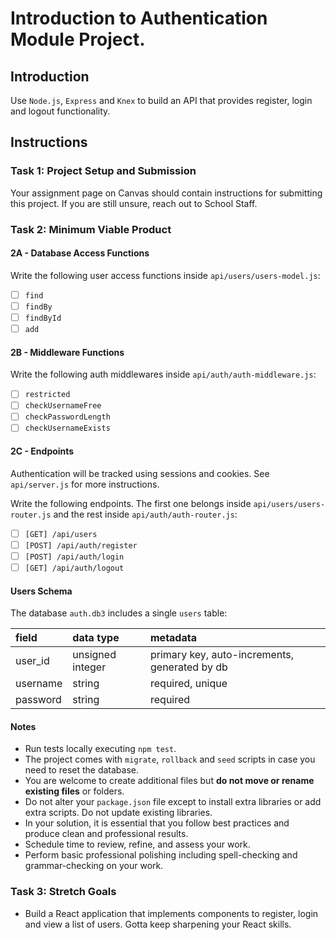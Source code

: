 # Introduction to Authentication Module Project.

## Introduction

Use `Node.js`, `Express` and `Knex` to build an API that provides register, login and logout functionality.

## Instructions

### Task 1: Project Setup and Submission

Your assignment page on Canvas should contain instructions for submitting this project. If you are still unsure, reach out to School Staff.

### Task 2: Minimum Viable Product

#### 2A - Database Access Functions

Write the following user access functions inside `api/users/users-model.js`:

- [ ] `find`
- [ ] `findBy`
- [ ] `findById`
- [ ] `add`

#### 2B - Middleware Functions

Write the following auth middlewares inside `api/auth/auth-middleware.js`:

- [ ] `restricted`
- [ ] `checkUsernameFree`
- [ ] `checkPasswordLength`
- [ ] `checkUsernameExists`

#### 2C - Endpoints

Authentication will be tracked using sessions and cookies. See `api/server.js` for more instructions.

Write the following endpoints. The first one belongs inside `api/users/users-router.js` and the rest inside `api/auth/auth-router.js`:

- [ ] `[GET] /api/users`
- [ ] `[POST] /api/auth/register`
- [ ] `[POST] /api/auth/login`
- [ ] `[GET] /api/auth/logout`

#### Users Schema

The database `auth.db3` includes a single `users` table:

| field    | data type        | metadata                                      |
| :------- | :--------------- | :-------------------------------------------- |
| user_id  | unsigned integer | primary key, auto-increments, generated by db |
| username | string           | required, unique                              |
| password | string           | required                                      |

#### Notes

- Run tests locally executing `npm test`.
- The project comes with `migrate`, `rollback` and `seed` scripts in case you need to reset the database.
- You are welcome to create additional files but **do not move or rename existing files** or folders.
- Do not alter your `package.json` file except to install extra libraries or add extra scripts. Do not update existing libraries.
- In your solution, it is essential that you follow best practices and produce clean and professional results.
- Schedule time to review, refine, and assess your work.
- Perform basic professional polishing including spell-checking and grammar-checking on your work.

### Task 3: Stretch Goals

- Build a React application that implements components to register, login and view a list of users. Gotta keep sharpening your React skills.
